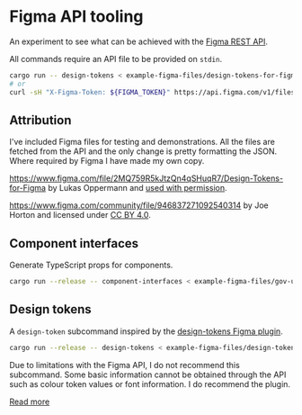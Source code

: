 # Figma API tooling

An experiment to see what can be achieved with the
[Figma REST API](https://www.figma.com/developers/api).

All commands require an API file to be provided on `stdin`.

```bash
cargo run -- design-tokens < example-figma-files/design-tokens-for-figma.json
# or
curl -sH "X-Figma-Token: ${FIGMA_TOKEN}" https://api.figma.com/v1/files/2MQ759R5kJtzQn4qSHuqR7 | cargo run -- design-tokens
```

## Attribution

I've included Figma files for testing and demonstrations. All the files are
fetched from the API and the only change is pretty formatting the JSON. Where
required by Figma I have made my own copy.

https://www.figma.com/file/2MQ759R5kJtzQn4qSHuqR7/Design-Tokens-for-Figma by
Lukas Oppermann and
[used with permission](https://github.com/lukasoppermann/design-tokens/issues/238).

https://www.figma.com/community/file/946837271092540314 by Joe Horton and
licensed under [CC BY 4.0](https://creativecommons.org/licenses/by/4.0/).

## Component interfaces

Generate TypeScript props for components.

```bash
cargo run --release -- component-interfaces < example-figma-files/gov-uk-design-system.json > gov-uk-design-system-interfaces.ts
```

## Design tokens

A `design-token` subcommand inspired by the
[design-tokens Figma plugin](https://github.com/lukasoppermann/design-tokens).

```bash
cargo run --release -- design-tokens < example-figma-files/design-tokens-for-figma.json
```

Due to limitations with the Figma API, I do not recommend this subcommand. Some
basic information cannot be obtained through the API such as colour token values
or font information. I do recommend the plugin.

[Read more](src/design_tokens/README.md)
